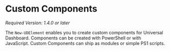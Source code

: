 # Custom Components

_Required Version: 1.4.0 or later_

The `New-UDElement` enables you to create custom components for Universal Dashboard. Components can be created with PowerShell or with JavaScript. Custom Components can ship as modules or simple PS1 scripts.

